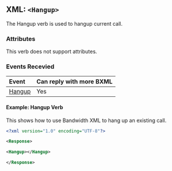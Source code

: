 
## XML: `<Hangup>`
The Hangup verb is used to hangup current call.


### Attributes
This verb does not support attributes.

### Events Recevied

| Event                      | Can reply with more BXML |
|:---------------------------|:-------------------------|
| [Hangup](events/hangup.md) | Yes                      |

#### Example: Hangup Verb
This shows how to use Bandwidth XML to hang up an existing call.


```XML
<?xml version="1.0" encoding="UTF-8"?>

<Response>

<Hangup></Hangup>

</Response>
```


